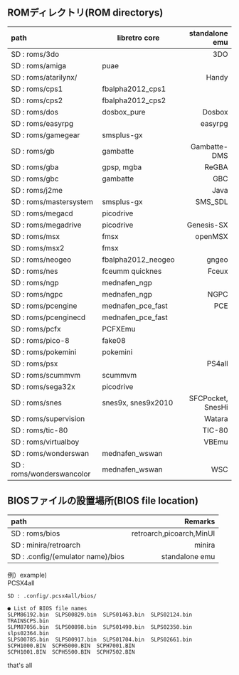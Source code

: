 ## ROMディレクトリ(ROM directorys)
|path|libretro core|standalone emu|
|:-----------|------------|------------:|
|SD : roms/3do||3DO|
|SD : roms/amiga|puae||
|SD : roms/atarilynx/||Handy|
|SD : roms/cps1|fbalpha2012_cps1||
|SD : roms/cps2|fbalpha2012_cps2||
|SD : roms/dos|dosbox_pure|Dosbox|
|SD : roms/easyrpg||easyrpg|
|SD : roms/gamegear|smsplus-gx||
|SD : roms/gb|gambatte|Gambatte-DMS|
|SD : roms/gba|gpsp, mgba|ReGBA|
|SD : roms/gbc|gambatte|GBC|
|SD : roms/j2me||Java|
|SD : roms/mastersystem|smsplus-gx|SMS_SDL|
|SD : roms/megacd|picodrive||
|SD : roms/megadrive|picodrive|Genesis-SX|
|SD : roms/msx|fmsx|openMSX|
|SD : roms/msx2|fmsx||
|SD : roms/neogeo| fbalpha2012_neogeo| gngeo|
|SD : roms/nes| fceumm quicknes | Fceux|
|SD : roms/ngp| mednafen_ngp||
|SD : roms/ngpc| mednafen_ngp | NGPC|
|SD : roms/pcengine| mednafen_pce_fast| PCE|
|SD : roms/pcenginecd| mednafen_pce_fast||
|SD : roms/pcfx| PCFXEmu||
|SD : roms/pico-8| fake08||
|SD : roms/pokemini| pokemini||
|SD : roms/psx|| PS4all|
|SD : roms/scummvm| scummvm||
|SD : roms/sega32x| picodrive||
|SD : roms/snes| snes9x, snes9x2010 | SFCPocket, SnesHi|
|SD : roms/supervision|| Watara|
|SD : roms/tic-80|| TIC-80|
|SD : roms/virtualboy|| VBEmu|
|SD : roms/wonderswan| mednafen_wswan||
|SD : roms/wonderswancolor| mednafen_wswan | WSC|

## BIOSファイルの設置場所(BIOS file location)

|path|Remarks|
|:-----------|------------:|
|SD : roms/bios|retroarch,picoarch,MinUI|
|SD : minira/retroarch|minira|
|SD : .config/(emulator name)/bios|standalone emu|

例）example)  
PCSX4all
```
SD : .config/.pcsx4all/bios/

● List of BIOS file names
SLPM86192.bin  SLPS00829.bin  SLPS01463.bin  SLPS02124.bin  TRAINSCPS.bin
SLPM87056.bin  SLPS00898.bin  SLPS01490.bin  SLPS02350.bin  slps02364.bin
SLPS00785.bin  SLPS00917.bin  SLPS01704.bin  SLPS02661.bin
SCPH1000.BIN  SCPH5000.BIN  SCPH7001.BIN
SCPH1001.BIN  SCPH5500.BIN  SCPH7502.BIN
```

that's all